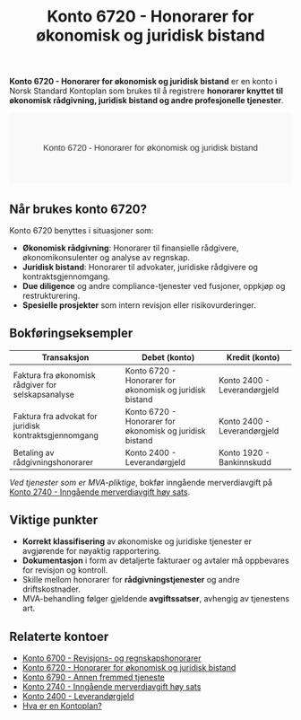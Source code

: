 ﻿---
title: "Konto 6720 - Honorarer for økonomisk og juridisk bistand"
seoTitle: "6720-honorarer-for-okonomisk-og-juridisk-bistand"
description: '**Konto 6720 - Honorarer for økonomisk og juridisk bistand** er en konto i Norsk Standard Kontoplan som brukes til å registrere **honorarer knyttet til økono...'
---

**Konto 6720 - Honorarer for økonomisk og juridisk bistand** er en konto i Norsk Standard Kontoplan som brukes til å registrere **honorarer knyttet til økonomisk rådgivning, juridisk bistand og andre profesjonelle tjenester**.

![Illustrasjon av konto 6720 honorarer for økonomisk og juridisk bistand](6720-honorarer-for-okonomisk-og-juridisk-bistand-image.svg)

## Når brukes konto 6720?

Konto 6720 benyttes i situasjoner som:

* **Økonomisk rådgivning**: Honorarer til finansielle rådgivere, økonomikonsulenter og analyse av regnskap.
* **Juridisk bistand**: Honorarer til advokater, juridiske rådgivere og kontraktsgjennomgang.
* **Due diligence** og andre compliance-tjenester ved fusjoner, oppkjøp og restrukturering.
* **Spesielle prosjekter** som intern revisjon eller risikovurderinger.

## Bokføringseksempler

| Transaksjon                                                   | Debet (konto)                                                       | Kredit (konto)         |
| ------------------------------------------------------------- | ------------------------------------------------------------------- | ---------------------- |
| Faktura fra økonomisk rådgiver for selskapsanalyse           | Konto 6720 - Honorarer for økonomisk og juridisk bistand            | Konto 2400 - Leverandørgjeld |
| Faktura fra advokat for juridisk kontraktsgjennomgang        | Konto 6720 - Honorarer for økonomisk og juridisk bistand            | Konto 2400 - Leverandørgjeld |
| Betaling av rådgivningshonorarer                              | Konto 2400 - Leverandørgjeld                                        | Konto 1920 - Bankinnskudd    |

*Ved tjenester som er MVA-pliktige*, bokfør inngående merverdiavgift på [Konto 2740 - Inngående merverdiavgift høy sats](/blogs/kontoplan/2740-inngaaende-merverdiavgift-hoy-sats "Konto 2740 - Inngående merverdiavgift høy sats").

## Viktige punkter

* **Korrekt klassifisering** av økonomiske og juridiske tjenester er avgjørende for nøyaktig rapportering.
* **Dokumentasjon** i form av detaljerte fakturaer og avtaler må oppbevares for revisjon og kontroll.
* Skille mellom honorarer for **rådgivningstjenester** og andre driftskostnader.
* MVA-behandling følger gjeldende **avgiftssatser**, avhengig av tjenestens art.

## Relaterte kontoer

* [Konto 6700 - Revisjons- og regnskapshonorarer](/blogs/kontoplan/6700-revisjons-og-regnskapshonorarer "Konto 6700 - Revisjons- og regnskapshonorarer")
* [Konto 6720 - Honorarer for økonomisk og juridisk bistand](/blogs/kontoplan/6720-honorarer-for-okonomisk-og-juridisk-bistand "Konto 6720 - Honorarer for økonomisk og juridisk bistand")
* [Konto 6790 - Annen fremmed tjeneste](/blogs/kontoplan/6790-annen-fremmed-tjeneste "Konto 6790 - Annen fremmed tjeneste")
* [Konto 2740 - Inngående merverdiavgift høy sats](/blogs/kontoplan/2740-inngaaende-merverdiavgift-hoy-sats "Konto 2740 - Inngående merverdiavgift høy sats")
* [Konto 2400 - Leverandørgjeld](/blogs/kontoplan/2400-leverandorgjeld "Konto 2400 - Leverandørgjeld")
* [Hva er en Kontoplan?](/blogs/regnskap/hva-er-kontoplan "Hva er en Kontoplan? Komplett Guide til Kontoplaner i Norsk Regnskap")






